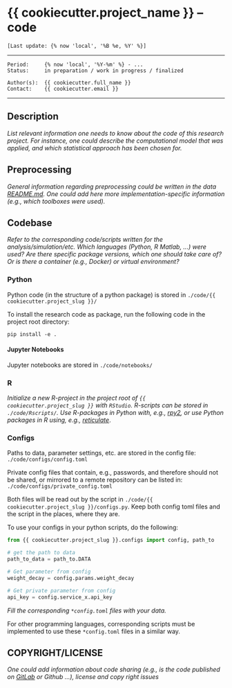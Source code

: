 # {{ cookiecutter.project_name }} – **code**

`[Last update: {% now 'local', '%B %e, %Y' %}]`

***
    Period:     {% now 'local', '%Y-%m' %} - ...
    Status:     in preparation / work in progress / finalized

    Author(s):  {{ cookiecutter.full_name }}
    Contact:    {{ cookiecutter.email }}

***

## Description

*List relevant information one needs to know about the code of this research project.
For instance, one could describe the computational model that was applied,
and which statistical approach has been chosen for.*

## Preprocessing

*General information regarding preprocessing could be written in the data [README.md](../data/README.md).
One could add here more implementation-specific information (e.g., which toolboxes were used).*

## Codebase

*Refer to the corresponding code/scripts written for the analysis/simulation/etc.
Which languages (Python, R Matlab, ...) were used? Are there specific package versions,
which one should take care of? Or is there a container (e.g., Docker) or virtual environment?*

### Python
Python code (in the structure of a python package) is stored in `./code/{{ cookiecutter.project_slug }}/`

To install the research code as package, run the following code in the project root directory:

```shell
pip install -e .
```

#### Jupyter Notebooks
Jupyter notebooks are stored in `./code/notebooks/`

### R
*Initialize a new R-project in the project root of `{{ cookiecutter.project_slug }}` with `RStudio`.
R-scripts can be stored in `./code/Rscripts/`.
Use R-packages in Python with, e.g., [rpy2](https://rpy2.github.io/), or use Python packages in R using,
e.g., [reticulate](https://rstudio.github.io/reticulate/)*.

### Configs

Paths to data, parameter settings, etc. are stored in the config file: `./code/configs/config.toml`

Private config files that contain, e.g., passwords, and therefore should not be shared,
or mirrored to a remote repository can be listed in: `./code/configs/private_config.toml`

Both files will be read out by the script in `./code/{{ cookiecutter.project_slug }}/configs.py`.
Keep both config toml files and the script in the places, where they are.

To use your configs in your python scripts, do the following:

```python
from {{ cookiecutter.project_slug }}.configs import config, path_to

# get the path to data
path_to_data = path_to.DATA

# Get parameter from config
weight_decay = config.params.weight_decay

# Get private parameter from config
api_key = config.service_x.api_key
```
*Fill the corresponding `*config.toml` files with your data.*

For other programming languages, corresponding scripts must be implemented to use these `*config.toml` files in a similar way.

## COPYRIGHT/LICENSE

*One could add information about code sharing
(e.g., is the code published on [GitLab](https://gitlab.gwdg.de/users/sign_in) or Github ...),
license and copy right issues*
